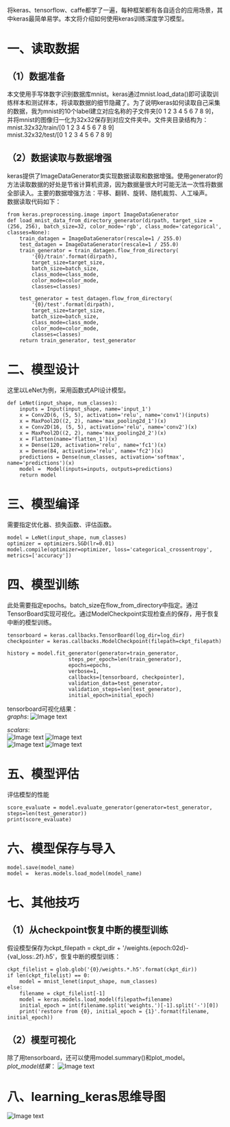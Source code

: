 将keras、tensorflow、caffe都学了一遍，每种框架都有各自适合的应用场景，其中keras最简单易学。本文将介绍如何使用keras训练深度学习模型。

# 一、读取数据
## （1）数据准备
本文使用手写体数字识别数据库mnist。keras通过mnist.load_data()即可读取训练样本和测试样本，将读取数据的细节隐藏了。为了说明keras如何读取自己采集的数据，我为mnist的10个label建立对应名称的子文件夹[0 1 2 3 4 5 6 7 8 9]，并将mnist的图像归一化为32x32保存到对应文件夹中。文件夹目录结构为：  
mnist.32x32/train/[0 1 2 3 4 5 6 7 8 9]  
mnist.32x32/test/[0 1 2 3 4 5 6 7 8 9]			  
## （2）数据读取与数据增强
keras提供了ImageDataGenerator类实现数据读取和数据增强。使用generator的方法读取数据的好处是节省计算机资源，因为数据量很大时可能无法一次性将数据全部读入。主要的数据增强方法：平移、翻转、旋转、随机裁剪、人工噪声。  
数据读取代码如下：  
    
    from keras.preprocessing.image import ImageDataGenerator  
    def load_mnist_data_from_directory_generator(dirpath, target_size = (256, 256), batch_size=32, color_mode='rgb', class_mode='categorical', classes=None):  
        train_datagen = ImageDataGenerator(rescale=1 / 255.0)  
        test_datagen = ImageDataGenerator(rescale=1 / 255.0)
        train_generator = train_datagen.flow_from_directory(
            '{0}/train'.format(dirpath),
            target_size=target_size,
            batch_size=batch_size,
            class_mode=class_mode,
            color_mode=color_mode,
            classes=classes)

        test_generator = test_datagen.flow_from_directory(
            '{0}/test'.format(dirpath),
            target_size=target_size,
            batch_size=batch_size,
            class_mode=class_mode,
            color_mode=color_mode,
            classes=classes)
        return train_generator, test_generator

	
# 二、模型设计  
这里以LeNet为例，采用函数式API设计模型。
	
	def LeNet(input_shape, num_classes):
        inputs = Input(input_shape, name='input_1')
        x = Conv2D(6, (5, 5), activation='relu', name='conv1')(inputs)
        x = MaxPool2D((2, 2), name='max_pooling2d_1')(x)
        x = Conv2D(16, (5, 5), activation='relu', name='conv2')(x)
        x = MaxPool2D((2, 2), name='max_pooling2d_2')(x)
        x = Flatten(name='flatten_1')(x)
        x = Dense(120, activation='relu', name='fc1')(x)
        x = Dense(84, activation='relu', name='fc2')(x)
        predictions = Dense(num_classes, activation='softmax', name='predictions')(x)
        model =  Model(inputs=inputs, outputs=predictions)
        return model
	
# 三、模型编译  
需要指定优化器、损失函数、评估函数。

	model = LeNet(input_shape, num_classes)
    optimizer = optimizers.SGD(lr=0.01)
    model.compile(optimizer=optimizer, loss='categorical_crossentropy', metrics=['accuracy'])
	
# 四、模型训练
此处需要指定epochs。batch_size在flow_from_directory中指定。通过TensorBoard实现可视化。通过ModelCheckpoint实现检查点的保存，用于恢复中断的模型训练。
	
	tensorboard = keras.callbacks.TensorBoard(log_dir=log_dir)
    checkpointer = keras.callbacks.ModelCheckpoint(filepath=ckpt_filepath)

    history = model.fit_generator(generator=train_generator,
                        steps_per_epoch=len(train_generator),
                        epochs=epochs,
                        verbose=1,
                        callbacks=[tensorboard, checkpointer],
                        validation_data=test_generator,
                        validation_steps=len(test_generator),
                        initial_epoch=initial_epoch)
	
tensorboard可视化结果：  
*graphs*:
![Image text](resources/tf_graphs.png)
  
*scalars*:  
![Image text](resources/tf_acc.jpg)
![Image text](resources/tf_loss.jpg)  
![Image text](resources/tf_val_acc.jpg)
![Image text](resources/tf_val_loss.jpg)  

# 五、模型评估
评估模型的性能

	score_evaluate = model.evaluate_generator(generator=test_generator, steps=len(test_generator))
    print(score_evaluate)
						
# 六、模型保存与导入
	model.save(model_name)
	model =  keras.models.load_model(model_name)
	
# 七、其他技巧
## （1）从checkpoint恢复中断的模型训练
假设模型保存为ckpt_filepath = ckpt_dir + '/weights.{epoch:02d}-{val_loss:.2f}.h5'，恢复中断的模型训练：

	ckpt_filelist = glob.glob('{0}/weights.*.h5'.format(ckpt_dir))
    if len(ckpt_filelist) == 0:
        model = mnist_lenet(input_shape, num_classes)
    else:
        filename = ckpt_filelist[-1]
        model = keras.models.load_model(filepath=filename)
        initial_epoch = int(filename.split('weights.')[-1].split('-')[0])
        print('restore from {0}, initial_epoch = {1}'.format(filename, initial_epoch))
        
## （2）模型可视化
除了用tensorboard，还可以使用model.summary()和plot_model。  	
*plot_model结果*：
![Image text](resources/plot_model.png)

# 八、learning_keras思维导图
![Image text](resources/learning_keras.png)	
	    
	
